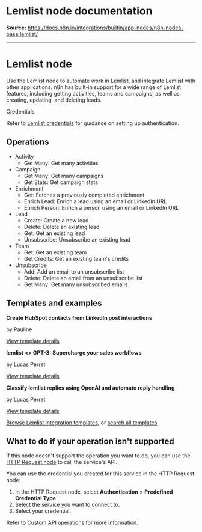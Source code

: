 # Lemlist node documentation

**Source:** https://docs.n8n.io/integrations/builtin/app-nodes/n8n-nodes-base.lemlist/

---

# Lemlist node

Use the Lemlist node to automate work in Lemlist, and integrate Lemlist with other applications. n8n has built-in support for a wide range of Lemlist features, including getting activities, teams and campaigns, as well as creating, updating, and deleting leads.

Credentials

Refer to [Lemlist credentials](../../credentials/lemlist/) for guidance on setting up authentication.

## Operations

- Activity
  - Get Many: Get many activities
- Campaign
  - Get Many: Get many campaigns
  - Get Stats: Get campaign stats
- Enrichment
  - Get: Fetches a previously completed enrichment
  - Enrich Lead: Enrich a lead using an email or LinkedIn URL
  - Enrich Person: Enrich a person using an email or LinkedIn URL
- Lead
  - Create: Create a new lead
  - Delete: Delete an existing lead
  - Get: Get an existing lead
  - Unsubscribe: Unsubscribe an existing lead
- Team
  - Get: Get an existing team
  - Get Credits: Get an existing team's credits
- Unsubscribe
  - Add: Add an email to an unsubscribe list
  - Delete: Delete an email from an unsubscribe list
  - Get Many: Get many unsubscribed emails

## Templates and examples

**Create HubSpot contacts from LinkedIn post interactions**

by Pauline

[View template details](https://n8n.io/workflows/1323-create-hubspot-contacts-from-linkedin-post-interactions/)

**lemlist <> GPT-3: Supercharge your sales workflows**

by Lucas Perret

[View template details](https://n8n.io/workflows/1838-lemlist-lessgreater-gpt-3-supercharge-your-sales-workflows/)

**Classify lemlist replies using OpenAI and automate reply handling**

by Lucas Perret

[View template details](https://n8n.io/workflows/2287-classify-lemlist-replies-using-openai-and-automate-reply-handling/)

[Browse Lemlist integration templates](https://n8n.io/integrations/lemlist/), or [search all templates](https://n8n.io/workflows/)

## What to do if your operation isn't supported

If this node doesn't support the operation you want to do, you can use the [HTTP Request node](../../core-nodes/n8n-nodes-base.httprequest/) to call the service's API.

You can use the credential you created for this service in the HTTP Request node:

1. In the HTTP Request node, select **Authentication** > **Predefined Credential Type**.
2. Select the service you want to connect to.
3. Select your credential.

Refer to [Custom API operations](../../../custom-operations/) for more information.
